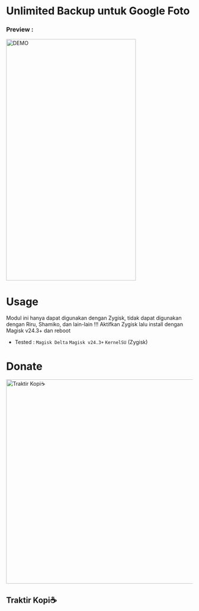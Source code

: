# Unlimited Backup untuk Google Foto
<h3>Preview :</h3>
<img alt="DEMO" src="https://telegra.ph/file/d0528084b206606ef395b.jpg" width="350" height="650"/>

# Usage
Modul ini hanya dapat digunakan dengan Zygisk, tidak dapat digunakan dengan Riru, Shamiko, dan lain-lain !!!
Aktifkan Zygisk lalu install dengan Magisk v24.3+ dan reboot

- Tested : ``Magisk Delta``  ``Magisk v24.3+`` ``KernelSU`` (Zygisk)

# Donate
<a href="trakteer.id/itsgiru"><img alt="Traktir Kopi☕" src="https://trakteer-bedesk.s3.ap-southeast-1.amazonaws.com/storage/branding_media/lmWrnYB222t4UieTIowhHr44C1oDJkoSmtEVonF7.png" width="550"></a>
<h2>Traktir Kopi☕</h2>
